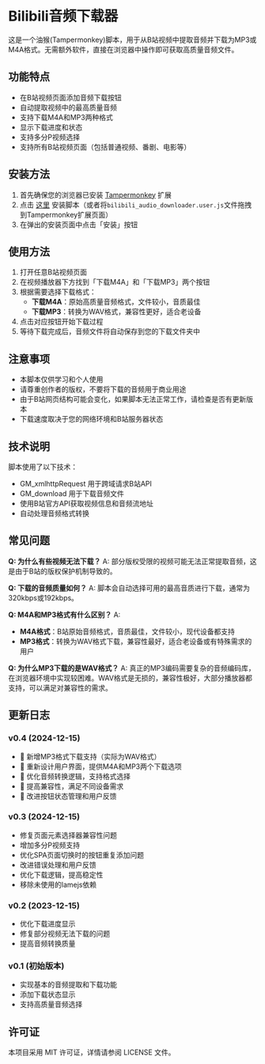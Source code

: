 # Bilibili音频下载器

这是一个油猴(Tampermonkey)脚本，用于从B站视频中提取音频并下载为MP3或M4A格式。无需额外软件，直接在浏览器中操作即可获取高质量音频文件。

## 功能特点

- 在B站视频页面添加音频下载按钮
- 自动提取视频中的最高质量音频
- 支持下载M4A和MP3两种格式
- 显示下载进度和状态
- 支持多分P视频选择
- 支持所有B站视频页面（包括普通视频、番剧、电影等）

## 安装方法

1. 首先确保您的浏览器已安装 [Tampermonkey](https://www.tampermonkey.net/) 扩展
2. 点击 [这里](https://github.com/cheluen/bilibili_onlyddownload_mp3/raw/refs/heads/main/bilibili_audio_downloader.user.js) 安装脚本（或者将`bilibili_audio_downloader.user.js`文件拖拽到Tampermonkey扩展页面）
3. 在弹出的安装页面中点击「安装」按钮

## 使用方法

1. 打开任意B站视频页面
2. 在视频播放器下方找到「下载M4A」和「下载MP3」两个按钮
3. 根据需要选择下载格式：
   - **下载M4A**：原始高质量音频格式，文件较小，音质最佳
   - **下载MP3**：转换为WAV格式，兼容性更好，适合老设备
4. 点击对应按钮开始下载过程
5. 等待下载完成后，音频文件将自动保存到您的下载文件夹中

## 注意事项

- 本脚本仅供学习和个人使用
- 请尊重创作者的版权，不要将下载的音频用于商业用途
- 由于B站网页结构可能会变化，如果脚本无法正常工作，请检查是否有更新版本
- 下载速度取决于您的网络环境和B站服务器状态

## 技术说明

脚本使用了以下技术：
- GM_xmlhttpRequest 用于跨域请求B站API
- GM_download 用于下载音频文件
- 使用B站官方API获取视频信息和音频流地址
- 自动处理音频格式转换

## 常见问题

**Q: 为什么有些视频无法下载？**
A: 部分版权受限的视频可能无法正常提取音频，这是由于B站的版权保护机制导致的。

**Q: 下载的音频质量如何？**
A: 脚本会自动选择可用的最高音质进行下载，通常为320kbps或192kbps。

**Q: M4A和MP3格式有什么区别？**
A:
- **M4A格式**：B站原始音频格式，音质最佳，文件较小，现代设备都支持
- **MP3格式**：转换为WAV格式下载，兼容性最好，适合老设备或有特殊需求的用户

**Q: 为什么MP3下载的是WAV格式？**
A: 真正的MP3编码需要复杂的音频编码库，在浏览器环境中实现较困难。WAV格式是无损的，兼容性极好，大部分播放器都支持，可以满足对兼容性的需求。

## 更新日志

### v0.4 (2024-12-15)
- 🎵 新增MP3格式下载支持（实际为WAV格式）
- 🎨 重新设计用户界面，提供M4A和MP3两个下载选项
- 🔧 优化音频转换逻辑，支持格式选择
- 📱 提高兼容性，满足不同设备需求
- 🎯 改进按钮状态管理和用户反馈

### v0.3 (2024-12-15)
- 修复页面元素选择器兼容性问题
- 增加多分P视频支持
- 优化SPA页面切换时的按钮重复添加问题
- 改进错误处理和用户反馈
- 优化下载逻辑，提高稳定性
- 移除未使用的lamejs依赖

### v0.2 (2023-12-15)
- 优化下载进度显示
- 修复部分视频无法下载的问题
- 提高音频转换质量

### v0.1 (初始版本)
- 实现基本的音频提取和下载功能
- 添加下载状态显示
- 支持高质量音频选择

## 许可证

本项目采用 MIT 许可证，详情请参阅 LICENSE 文件。